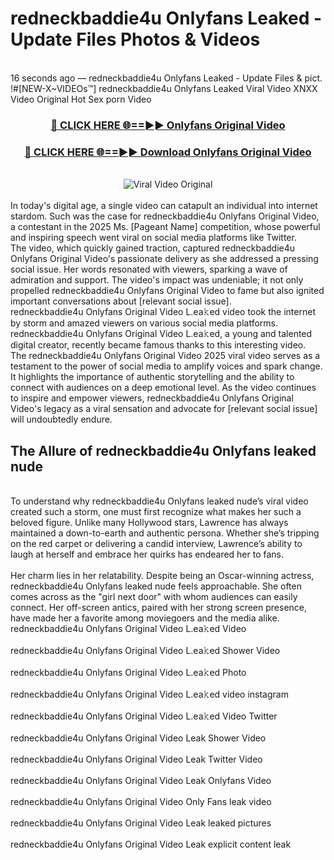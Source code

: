# redneckbaddie4u Onlyfans Leaked - Update Files Photos & Videos 
<br>
16 seconds ago — redneckbaddie4u Onlyfans Leaked - Update Files & pict. !#[NEW-X~VIDEOs™] redneckbaddie4u Onlyfans Leaked Viral Video XNXX Video Original Hot Sex porn Video
<br>
<div align="center">
<h3><a href="http://freeplayer.one?title=redneckbaddie4u&ref=25OR" rel="nofollow">🔴 CLICK HERE 🌐==►► Onlyfans Original Video</a></h3>
<h3><a href="http://freeplayer.one?title=redneckbaddie4u&ref=25OR" rel="nofollow">🔴 CLICK HERE 🌐==►► Download Onlyfans Original Video</a></h3>
<br>
<a href="http://freeplayer.one?title=redneckbaddie4u&ref=25OR" rel="nofollow" data-target="animated-image.originalLink"><img src="https://i.ibb.co.com/xMMVF88/686577567.gif" alt="Viral Video Original" style="max-width: 100%; display: inline-block;" data-target="animated-image.originalImage"></a>
</div>
<br>
In today's digital age, a single video can catapult an individual into internet stardom. Such was the case for redneckbaddie4u Onlyfans Original Video, a contestant in the 2025 Ms. [Pageant Name] competition, whose powerful and inspiring speech went viral on social media platforms like Twitter.
<br>
The video, which quickly gained traction, captured redneckbaddie4u Onlyfans Original Video's passionate delivery as she addressed a pressing social issue. Her words resonated with viewers, sparking a wave of admiration and support. The video's impact was undeniable; it not only propelled redneckbaddie4u Onlyfans Original Video to fame but also ignited important conversations about [relevant social issue].
<br>
redneckbaddie4u Onlyfans Original Video L.ea𝚔ed video took the internet by storm and amazed viewers on various social media platforms. redneckbaddie4u Onlyfans Original Video L.ea𝚔ed, a young and talented digital creator, recently became famous thanks to this interesting video.
<br>
The redneckbaddie4u Onlyfans Original Video 2025 viral video serves as a testament to the power of social media to amplify voices and spark change. It highlights the importance of authentic storytelling and the ability to connect with audiences on a deep emotional level. As the video continues to inspire and empower viewers, redneckbaddie4u Onlyfans Original Video's legacy as a viral sensation and advocate for [relevant social issue] will undoubtedly endure.
<br>
<h2>The Allure of redneckbaddie4u Onlyfans leaked nude</h2>
<br>
To understand why redneckbaddie4u Onlyfans leaked nude’s viral video created such a storm, one must first recognize what makes her such a beloved figure. Unlike many Hollywood stars, Lawrence has always maintained a down-to-earth and authentic persona. Whether she’s tripping on the red carpet or delivering a candid interview, Lawrence’s ability to laugh at herself and embrace her quirks has endeared her to fans.
<br><br>
Her charm lies in her relatability. Despite being an Oscar-winning actress, redneckbaddie4u Onlyfans leaked nude feels approachable. She often comes across as the "girl next door" with whom audiences can easily connect. Her off-screen antics, paired with her strong screen presence, have made her a favorite among moviegoers and the media alike.
<br>
redneckbaddie4u Onlyfans Original Video L.ea𝚔ed Video
<br><br>
redneckbaddie4u Onlyfans Original Video L.ea𝚔ed Shower Video
<br><br>
redneckbaddie4u Onlyfans Original Video L.ea𝚔ed Photo
<br><br>
redneckbaddie4u Onlyfans Original Video L.ea𝚔ed video instagram
<br><br>
redneckbaddie4u Onlyfans Original Video L.ea𝚔ed Video Twitter
<br><br>
redneckbaddie4u Onlyfans Original Video Leak Shower Video
<br><br>
redneckbaddie4u Onlyfans Original Video Leak Twitter Video
<br><br>
redneckbaddie4u Onlyfans Original Video Leak Onlyfans Video
<br><br>
redneckbaddie4u Onlyfans Original Video Only Fans leak video
<br><br>
redneckbaddie4u Onlyfans Original Video Leak leaked pictures
<br><br>
redneckbaddie4u Onlyfans Original Video Leak explicit content leak
